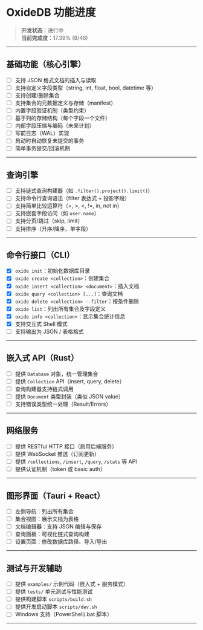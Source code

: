 # OxideDB 功能进度

> **开发状态**：进行中  
> **当前完成度**：17.39% (8/46)

---

## 基础功能（核心引擎）

- [ ] 支持 JSON 格式文档的插入与读取
- [ ] 支持自定义字段类型（string, int, float, bool, datetime 等）
- [ ] 支持创建/删除集合
- [ ] 支持集合的元数据定义与存储（manifest）
- [ ] 内置字段验证机制（类型约束）
- [ ] 基于列的存储结构（每个字段一个文件）
- [ ] 内部字段压缩与编码（未来计划）
- [ ] 写前日志（WAL）实现
- [ ] 启动时自动恢复未提交的事务
- [ ] 简单事务提交/回滚机制

---

## 查询引擎

- [ ] 支持链式查询构建器（如 `.filter().project().limit()`)
- [ ] 支持命令行查询语法（filter 表达式 + 投影字段）
- [ ] 支持简单比较运算符（=, >, <, !=, in, not in）
- [ ] 支持嵌套字段访问（如 `user.name`）
- [ ] 支持分页/跳过（skip, limit）
- [ ] 支持排序（升序/降序，单字段）

---

## 命令行接口（CLI）

- [x] `oxide init`：初始化数据库目录
- [x] `oxide create <collection>`：创建集合
- [x] `oxide insert <collection> <document>`：插入文档
- [x] `oxide query <collection> [...]`：查询文档
- [x] `oxide delete <collection> --filter`：按条件删除
- [x] `oxide list`：列出所有集合及字段定义
- [x] `oxide info <collection>`：显示集合统计信息
- [x] 支持交互式 Shell 模式
- [ ] 支持输出为 JSON / 表格格式

---

## 嵌入式 API（Rust）

- [ ] 提供 `Database` 对象，统一管理集合
- [ ] 提供 `Collection` API（insert, query, delete）
- [ ] 查询构建器支持链式调用
- [ ] 提供 `Document` 类型封装（类似 JSON value）
- [ ] 支持错误类型统一处理（Result/Errors）

---

## 网络服务

- [ ] 提供 RESTful HTTP 接口（启用后端服务）
- [ ] 提供 WebSocket 推送（订阅更新）
- [ ] 提供 `/collections`, `/insert`, `/query`, `/stats` 等 API
- [ ] 提供认证机制（token 或 basic auth）

---

## 图形界面（Tauri + React）

- [ ] 左侧导航：列出所有集合
- [ ] 集合视图：展示文档为表格
- [ ] 文档编辑器：支持 JSON 编辑与保存
- [ ] 查询面板：可视化链式查询构建
- [ ] 设置页面：修改数据库路径、导入/导出

---

## 测试与开发辅助

- [ ] 提供 `examples/` 示例代码（嵌入式 + 服务模式）
- [ ] 提供 `tests/` 单元测试与性能测试
- [ ] 提供构建脚本 `scripts/build.sh`
- [ ] 提供开发启动脚本 `scripts/dev.sh`
- [ ] Windows 支持（PowerShell/.bat 脚本）

---

